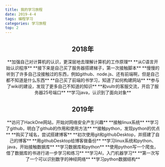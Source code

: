 ```yaml
---
title: 我的学习旅程
date: 2019-4-4
tags: 编程学习
categories: 学习旅程
top: 2
---
```

<div align="center"><h2 >2018年</h2>
**加强自己对计算机的认识，更深层地去理解计算机的工作原理**
**从C语言开始认识程序**
**接下来是自己买了服务器搭建梯子，第一次接触脚本**
**慢慢的听到了许多自己没接触过的东西，例如github、node.js、还有前端啊，但是自己都不知道是什么东西**
**自己买了前端的书学习，知道了如何构建网站**
**参与了wiki的建设，发现了更多自己不知道的知识**
**和vultr的客服交流，开启了服务器25号端口**
**学习java，认识到了面向对象**

<h2>2019年</h2>
**访问了HackOne网站，开始对网络安全产生兴趣**
**接触linux系统**
**学习了github，明白了github的作用和使用方法**
**接触python，发现python的优点**
**购买了域名，尝试搭建博客**
**初次使用git和githubDesktop，并搭建了自己的博客**
**用githubDesktop给博客做备份**
**学习linux系统和python、java，开始接触数据库**
**学习数据库和python**
**使用python写一个爬虫，借了数据库的书进行进一步学习和练习**
**学习AI，入门机器学习**
**第一次写了一个可以识别数字的神经网络**
**学习python数据结构**
</div>